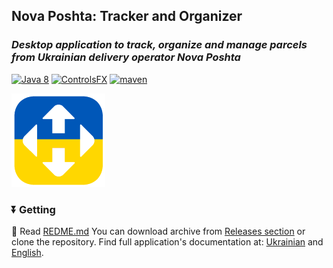 ## Nova Poshta: Tracker and Organizer
### _Desktop application to track, organize and manage parcels from Ukrainian delivery operator Nova Poshta_

[![Java 8](https://img.shields.io/badge/Java-8-white)](https://www.java.com/) [![ControlsFX](https://img.shields.io/badge/controls-FX-66B2C4)](https://controlsfx.github.io) [![maven](https://img.shields.io/badge/maven-project-blue)](https://maven.apache.org/)

![Logo](NovaPoshta/help/images/app_logo.png)

### ⏬ Getting
📖 Read [REDME.md](NovaPoshta/README.md)
You can download archive from [Releases section](https://github.com/anrydas/NovaPoshta/releases) or clone the repository.
Find full application's documentation at: [Ukrainian](help/uk/help.md) and [English](help/en/help.md).
